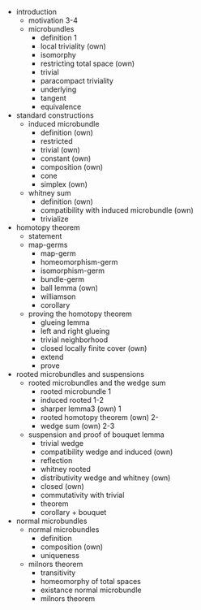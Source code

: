 - introduction
    - motivation 3-4
    - microbundles
        - definition 1 
        - local triviality (own)
        - isomorphy
        - restricting total space (own)
        - trivial
        - paracompact triviality
        - underlying
        - tangent
        - equivalence
- standard constructions
    - induced microbundle
        - definition (own)
        - restricted
        - trivial (own)
        - constant (own)
        - composition (own)
        - cone
        - simplex (own)
    - whitney sum
        - definition (own)
        - compatibility with induced microbundle (own)
        - trivialize
- homotopy theorem
    - statement
    - map-germs
        - map-germ
        - homeomorphism-germ
        - isomorphism-germ
        - bundle-germ
        - ball lemma (own)
        - williamson
        - corollary
    - proving the homotopy theorem
        - glueing lemma
        - left and right glueing
        - trivial neighborhood
        - closed locally finite cover (own)
        - extend
        - prove
- rooted microbundles and suspensions
    - rooted microbundles and the wedge sum
        - rooted microbundle 1
        - induced rooted 1-2
        - sharper lemma3 (own) 1
        - rooted homotopy theorem (own) 2-
        - wedge sum (own) 2-3
    - suspension and proof of bouquet lemma
        - trivial wedge
        - compatibility wedge and induced (own)
        - reflection
        - whitney rooted
        - distributivity wedge and whitney (own)
        - closed (own)
        - commutativity with trivial
        - theorem
        - corollary + bouquet
- normal microbundles
    - normal microbundles
        - definition
        - composition (own)
        - uniqueness
    - milnors theorem
        - transitivity
        - homeomorphy of total spaces
        - existance normal microbundle
        - milnors theorem
